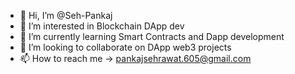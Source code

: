 - 👋 Hi, I’m @Seh-Pankaj
- 👀 I’m interested in Blockchain DApp dev
- 🌱 I’m currently learning Smart Contracts and Dapp development
- 💞️ I’m looking to collaborate on DApp web3 projects
- 📫 How to reach me -> pankajsehrawat.605@gmail.com

<!---
Seh-Pankaj/Seh-Pankaj is a ✨ special ✨ repository because its `README.md` (this file) appears on your GitHub profile.
You can click the Preview link to take a look at your changes.
--->
